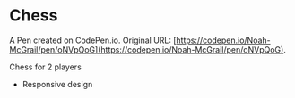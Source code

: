 # Chess

A Pen created on CodePen.io. Original URL: [https://codepen.io/Noah-McGrail/pen/oNVpQoG](https://codepen.io/Noah-McGrail/pen/oNVpQoG).

Chess for 2 players
+ Responsive design